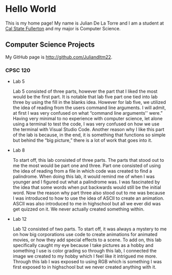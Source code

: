 # Hello World

This is my home page! My name is Julian De La Torre and I am a student at [Cal State Fullerton](http://www.fullerton.edu/) and my major is Computer Science.

## Computer Science Projects

My GitHub page is http://github.com/Juliandltm22.

### CPSC 120

* Lab 5

    Lab 5 consisted of three parts, however the part that I liked the most would be the first part.  It is notable that lab five part one tied into lab three by using the fill in the blanks idea.  However for lab five, we utilized the idea of reading from the users command line arguments.  I will admit, at first I was very confused on what “command line arguments'' were.”  Having very minimal to no experience with computer science, let alone using a terminal to test the code, I was very confused on how we use the terminal with Visual Studio Code.  Another reason why I like this part of the lab is because, in the end, it is something that functions so simple but behind the “big picture,” there is a lot of work that goes into it.

* Lab 8 

    To start off, this lab consisted of three parts.  The parts that stood out to me the most would be part one and three.  Part one consisted of using the idea of reading from a file in which code was created to find a palindrome.  When doing this lab, it would remind me of when I was younger and I figured out what a palindrome was.  I was fascinated by the idea that some words when put backwards would still be the initial word.  Now the reason why part three also stood out to me was because I was introduced to how to use the idea of ASCII to create an animation.  ASCII was also introduced to me in highschool but all we ever did was get quizzed on it.  We never actually created something within.

* Lab 12

    Lab 12 consisted of two parts.  To start off, it was always a mystery to me on how big corporations use code to create animations for animated movies, or how they add special effects to a scene.  To add on, this lab specifically caught my eye because I take pictures as a hobby and something I use is color grading so through this lab, I connected the image we created to my hobby which I feel like it intrigued me more.  Through this lab I was exposed to using RGB which is something I was first exposed to in highschool but we never created anything with it.
   